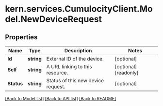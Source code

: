 
# kern.services.CumulocityClient.Model.NewDeviceRequest

## Properties

Name | Type | Description | Notes
------------ | ------------- | ------------- | -------------
**Id** | **string** | External ID of the device. | [optional] 
**Self** | **string** | A URL linking to this resource. | [optional] [readonly] 
**Status** | **string** | Status of this new device request. | [optional] 

[[Back to Model list]](../README.md#documentation-for-models)
[[Back to API list]](../README.md#documentation-for-api-endpoints)
[[Back to README]](../README.md)

